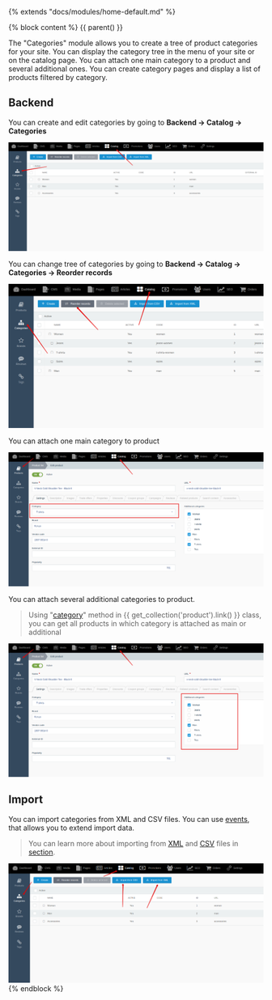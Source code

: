 {% extends "docs/modules/home-default.md" %}

{% block content %}
{{ parent() }}

The "Categories" module allows you to create a tree of product categories for your site.
You can display the category tree in the menu of your site or on the catalog page.
You can attach one main category to a product and several additional ones.
You can create category pages and display a list of products filtered by category.

## Backend

You can create and edit categories by going to **Backend -> Catalog -> Categories**

![](./../../assets/images/backend-category-1.png)

You can change tree of categories by going to **Backend -> Catalog -> Categories -> Reorder records**

![](./../../assets/images/backend-category-5.png)

You can attach one main category to product

![](./../../assets/images/backend-category-2.png)

You can attach several additional categories to product.

> Using "[category](modules/product/collection/collection.md#categoryicategoryid-bwithchildren-false)" method in {{ get_collection('product').link() }} class,
you can get all products in which category is attached as main or additional

![](./../../assets/images/backend-category-3.png)

## Import

You can import categories from XML and CSV files.
You can use [events](modules/category/event/event#event-list-category), that allows you to extend import data.
 
> You can learn more about importing from [XML](import/import-from-xml/home.md#import-from-xml) and [CSV](import/import-from-csv/home.md#import-from-csv) files in [section](import/import-from-xml/home.md#import-from-xml).

![](./../../assets/images/backend-category-4.png)
{% endblock %}
